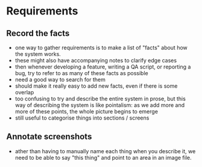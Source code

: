 # Requirements

## Record the facts

- one way to gather requirements is to make a list of "facts" about how the system works.
- these might also have accompanying notes to clarify edge cases
- then whenever developing a feature, writing a QA script, or reporting a bug, try to refer to as many of these facts as possible
- need a good way to search for them
- should make it really easy to add new facts, even if there is some overlap
- too confusing to try and describe the entire system in prose, but this way of describing the system is like pointalism: as we add more and more of these points, the whole picture begins to emerge
- still useful to categorise things into sections / screens

## Annotate screenshots

-  ather than having to manually name each thing when you describe it, we need to be able to say "this thing" and point to an area in an image file.
